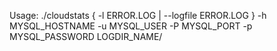 Usage:
./cloudstats { -l ERROR.LOG | --logfile ERROR.LOG } -h MYSQL_HOSTNAME -u MYSQL_USER -P MYSQL_PORT -p MYSQL_PASSWORD LOGDIR_NAME/
